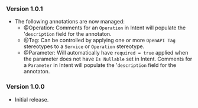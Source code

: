 ﻿### Version 1.0.1

- The following annotations are now managed:
    - @Operation: Comments for an `Operation` in Intent will populate the '`description` field for the annotaton.
    - @Tag: Can be controlled by applying one or more `OpenAPI Tag` stereotypes to a `Service` or `Operation` stereotype.
    - @Parameter: Will automatically have `required = true` applied when the parameter does not have `Is Nullable` set in Intent. Comments for a `Parameter` in Intent will populate the '`description` field for the annotaton.

### Version 1.0.0

- Initial release.
